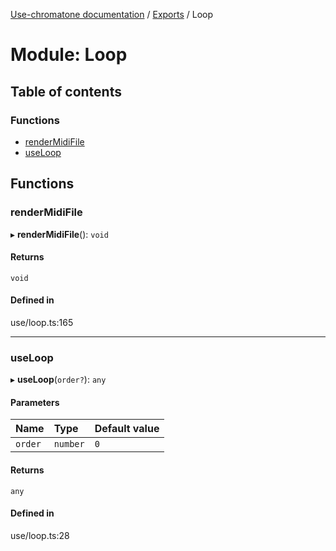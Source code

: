 [Use-chromatone documentation](../README.md) / [Exports](../modules.md) / Loop

# Module: Loop

## Table of contents

### Functions

- [renderMidiFile](Loop.md#rendermidifile)
- [useLoop](Loop.md#useloop)

## Functions

### renderMidiFile

▸ **renderMidiFile**(): `void`

#### Returns

`void`

#### Defined in

use/loop.ts:165

___

### useLoop

▸ **useLoop**(`order?`): `any`

#### Parameters

| Name | Type | Default value |
| :------ | :------ | :------ |
| `order` | `number` | `0` |

#### Returns

`any`

#### Defined in

use/loop.ts:28

